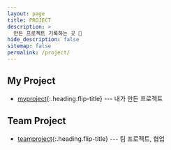 ```yaml
---
layout: page
title: PROJECT
description: >
  만든 프로젝트 기록하는 곳 💙
hide_description: false
sitemap: false
permalink: /project/
---
```


## My Project
* [myproject]{:.heading.flip-title} --- 내가 만든 프로젝트

[myproject]: /project/myproject


## Team Project
* [teamproject]{:.heading.flip-title} --- 팀 프로젝트, 협업

[teamproject]: /project/teamproject
